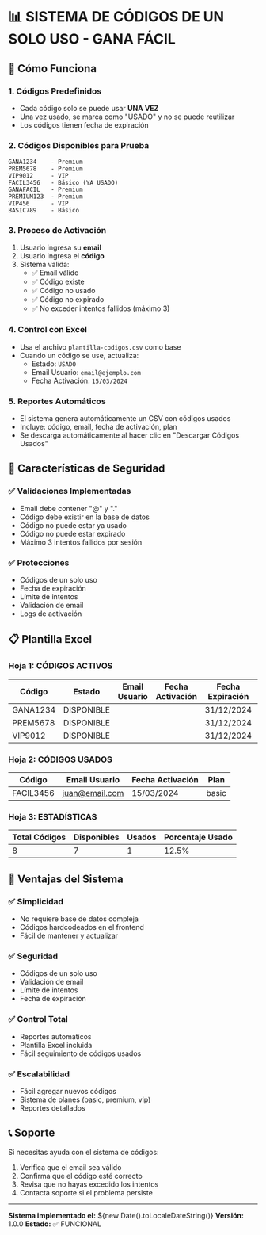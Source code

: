 # 📊 SISTEMA DE CÓDIGOS DE UN SOLO USO - GANA FÁCIL

## 🎯 Cómo Funciona

### 1. **Códigos Predefinidos**
- Cada código solo se puede usar **UNA VEZ**
- Una vez usado, se marca como "USADO" y no se puede reutilizar
- Los códigos tienen fecha de expiración

### 2. **Códigos Disponibles para Prueba**
```
GANA1234    - Premium
PREM5678    - Premium  
VIP9012     - VIP
FACIL3456   - Básico (YA USADO)
GANAFACIL   - Premium
PREMIUM123  - Premium
VIP456      - VIP
BASIC789    - Básico
```

### 3. **Proceso de Activación**
1. Usuario ingresa su **email**
2. Usuario ingresa el **código**
3. Sistema valida:
   - ✅ Email válido
   - ✅ Código existe
   - ✅ Código no usado
   - ✅ Código no expirado
   - ✅ No exceder intentos fallidos (máximo 3)

### 4. **Control con Excel**
- Usa el archivo `plantilla-codigos.csv` como base
- Cuando un código se use, actualiza:
  - Estado: `USADO`
  - Email Usuario: `email@ejemplo.com`
  - Fecha Activación: `15/03/2024`

### 5. **Reportes Automáticos**
- El sistema genera automáticamente un CSV con códigos usados
- Incluye: código, email, fecha de activación, plan
- Se descarga automáticamente al hacer clic en "Descargar Códigos Usados"

## 🔧 Características de Seguridad

### ✅ **Validaciones Implementadas**
- Email debe contener "@" y "."
- Código debe existir en la base de datos
- Código no puede estar ya usado
- Código no puede estar expirado
- Máximo 3 intentos fallidos por sesión

### ✅ **Protecciones**
- Códigos de un solo uso
- Fecha de expiración
- Límite de intentos
- Validación de email
- Logs de activación

## 📋 Plantilla Excel

### **Hoja 1: CÓDIGOS ACTIVOS**
| Código    | Estado     | Email Usuario | Fecha Activación | Fecha Expiración | Plan    |
|-----------|------------|---------------|------------------|------------------|---------|
| GANA1234  | DISPONIBLE |               |                  | 31/12/2024       | premium |
| PREM5678  | DISPONIBLE |               |                  | 31/12/2024       | premium |
| VIP9012   | DISPONIBLE |               |                  | 31/12/2024       | vip     |

### **Hoja 2: CÓDIGOS USADOS**
| Código    | Email Usuario | Fecha Activación | Plan    |
|-----------|---------------|------------------|---------|
| FACIL3456 | juan@email.com| 15/03/2024       | basic   |

### **Hoja 3: ESTADÍSTICAS**
| Total Códigos | Disponibles | Usados | Porcentaje Usado |
|---------------|-------------|--------|------------------|
| 8             | 7           | 1      | 12.5%            |

## 🚀 Ventajas del Sistema

### ✅ **Simplicidad**
- No requiere base de datos compleja
- Códigos hardcodeados en el frontend
- Fácil de mantener y actualizar

### ✅ **Seguridad**
- Códigos de un solo uso
- Validación de email
- Límite de intentos
- Fecha de expiración

### ✅ **Control Total**
- Reportes automáticos
- Plantilla Excel incluida
- Fácil seguimiento de códigos usados

### ✅ **Escalabilidad**
- Fácil agregar nuevos códigos
- Sistema de planes (basic, premium, vip)
- Reportes detallados

## 📞 Soporte

Si necesitas ayuda con el sistema de códigos:
1. Verifica que el email sea válido
2. Confirma que el código esté correcto
3. Revisa que no hayas excedido los intentos
4. Contacta soporte si el problema persiste

---
**Sistema implementado el:** ${new Date().toLocaleDateString()}
**Versión:** 1.0.0
**Estado:** ✅ FUNCIONAL
